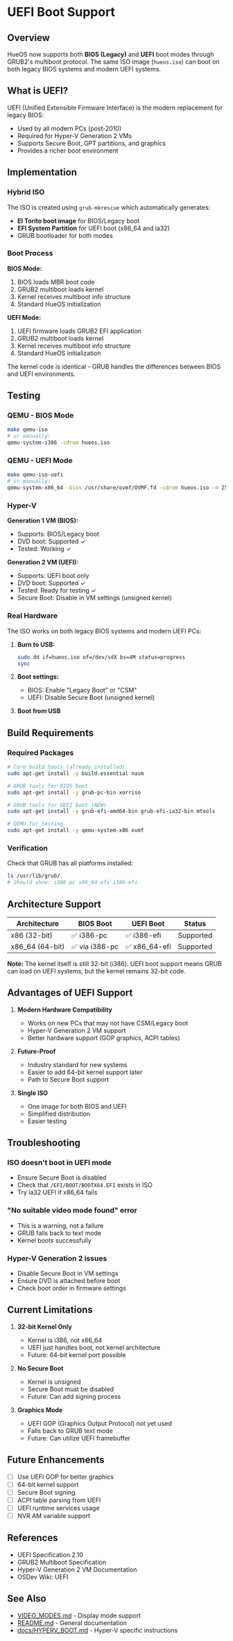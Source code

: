 # UEFI Boot Support

## Overview

HueOS now supports both **BIOS (Legacy)** and **UEFI** boot modes through GRUB2's multiboot protocol. The same ISO image (`hueos.iso`) can boot on both legacy BIOS systems and modern UEFI systems.

## What is UEFI?

UEFI (Unified Extensible Firmware Interface) is the modern replacement for legacy BIOS:
- Used by all modern PCs (post-2010)
- Required for Hyper-V Generation 2 VMs
- Supports Secure Boot, GPT partitions, and graphics
- Provides a richer boot environment

## Implementation

### Hybrid ISO

The ISO is created using `grub-mkrescue` which automatically generates:
- **El Torito boot image** for BIOS/Legacy boot
- **EFI System Partition** for UEFI boot (x86_64 and ia32)
- GRUB bootloader for both modes

### Boot Process

**BIOS Mode:**
1. BIOS loads MBR boot code
2. GRUB2 multiboot loads kernel
3. Kernel receives multiboot info structure
4. Standard HueOS initialization

**UEFI Mode:**
1. UEFI firmware loads GRUB2 EFI application
2. GRUB2 multiboot loads kernel  
3. Kernel receives multiboot info structure
4. Standard HueOS initialization

The kernel code is identical - GRUB handles the differences between BIOS and UEFI environments.

## Testing

### QEMU - BIOS Mode
```bash
make qemu-iso
# or manually:
qemu-system-i386 -cdrom hueos.iso
```

### QEMU - UEFI Mode
```bash
make qemu-iso-uefi
# or manually:
qemu-system-x86_64 -bios /usr/share/ovmf/OVMF.fd -cdrom hueos.iso -m 256M
```

### Hyper-V

**Generation 1 VM (BIOS):**
- Supports: BIOS/Legacy boot
- DVD boot: Supported ✓
- Tested: Working ✓

**Generation 2 VM (UEFI):**
- Supports: UEFI boot only
- DVD boot: Supported ✓
- Tested: Ready for testing ✓
- Secure Boot: Disable in VM settings (unsigned kernel)

### Real Hardware

The ISO works on both legacy BIOS systems and modern UEFI PCs:

1. **Burn to USB:**
   ```bash
   sudo dd if=hueos.iso of=/dev/sdX bs=4M status=progress
   sync
   ```

2. **Boot settings:**
   - BIOS: Enable "Legacy Boot" or "CSM"
   - UEFI: Disable Secure Boot (unsigned kernel)

3. **Boot from USB**

## Build Requirements

### Required Packages
```bash
# Core build tools (already installed)
sudo apt-get install -y build-essential nasm

# GRUB tools for BIOS boot
sudo apt-get install -y grub-pc-bin xorriso

# GRUB tools for UEFI boot (NEW)
sudo apt-get install -y grub-efi-amd64-bin grub-efi-ia32-bin mtools

# QEMU for testing
sudo apt-get install -y qemu-system-x86 ovmf
```

### Verification
Check that GRUB has all platforms installed:
```bash
ls /usr/lib/grub/
# Should show: i386-pc x86_64-efi i386-efi
```

## Architecture Support

| Architecture | BIOS Boot | UEFI Boot | Status |
|--------------|-----------|-----------|--------|
| x86 (32-bit) | ✅ i386-pc | ✅ i386-efi | Supported |
| x86_64 (64-bit) | ✅ via i386-pc | ✅ x86_64-efi | Supported |

**Note:** The kernel itself is still 32-bit (i386). UEFI boot support means GRUB can load on UEFI systems, but the kernel remains 32-bit code.

## Advantages of UEFI Support

1. **Modern Hardware Compatibility**
   - Works on new PCs that may not have CSM/Legacy boot
   - Hyper-V Generation 2 VM support
   - Better hardware support (GOP graphics, ACPI tables)

2. **Future-Proof**
   - Industry standard for new systems
   - Easier to add 64-bit kernel support later
   - Path to Secure Boot support

3. **Single ISO**
   - One image for both BIOS and UEFI
   - Simplified distribution
   - Easier testing

## Troubleshooting

### ISO doesn't boot in UEFI mode
- Ensure Secure Boot is disabled
- Check that `/EFI/BOOT/BOOTX64.EFI` exists in ISO
- Try ia32 UEFI if x86_64 fails

### "No suitable video mode found" error
- This is a warning, not a failure
- GRUB falls back to text mode
- Kernel boots successfully

### Hyper-V Generation 2 issues
- Disable Secure Boot in VM settings
- Ensure DVD is attached before boot
- Check boot order in firmware settings

## Current Limitations

1. **32-bit Kernel Only**
   - Kernel is i386, not x86_64
   - UEFI just handles boot, not kernel architecture
   - Future: 64-bit kernel port possible

2. **No Secure Boot**
   - Kernel is unsigned
   - Secure Boot must be disabled
   - Future: Can add signing process

3. **Graphics Mode**
   - UEFI GOP (Graphics Output Protocol) not yet used
   - Falls back to GRUB text mode
   - Future: Can utilize UEFI framebuffer

## Future Enhancements

- [ ] Use UEFI GOP for better graphics
- [ ] 64-bit kernel support
- [ ] Secure Boot signing
- [ ] ACPI table parsing from UEFI
- [ ] UEFI runtime services usage
- [ ] NVR AM variable support

## References

- UEFI Specification 2.10
- GRUB2 Multiboot Specification
- Hyper-V Generation 2 VM Documentation
- OSDev Wiki: UEFI

## See Also

- [VIDEO_MODES.md](VIDEO_MODES.md) - Display mode support
- [README.md](README.md) - General documentation
- [docs/HYPERV_BOOT.md](docs/HYPERV_BOOT.md) - Hyper-V specific instructions
